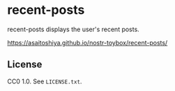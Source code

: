 # recent-posts

recent-posts displays the user's recent posts.

https://asaitoshiya.github.io/nostr-toybox/recent-posts/


## License

CC0 1.0. See `LICENSE.txt`.
